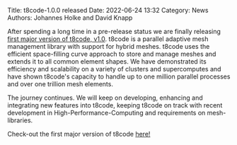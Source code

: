 Title: t8code-1.0.0 released
Date: 2022-06-24 13:32
Category: News
Authors: Johannes Holke and David Knapp


After spending a long time in a pre-release status we are finally releasing <a href="https://github.com/DLR-AMR/t8code">first major version of t8code, v1.0</a>. t8code is a parallel adaptive mesh management library with support for hybrid meshes.
t8code uses the efficient space-filling curve approach to store and manage meshes and extends it to all common element shapes.
We have demonstrated its efficiency and scalability on a variety of clusters and supercomputes and have shown t8code's capacity to handle up to one million parallel processes and over one trillion mesh elements.

The journey continues. We will keep on developing, enhancing and integrating new features into t8code, keeping t8code on track with recent development in High-Performance-Computing and requirements on mesh-libraries.

Check-out the first major version of t8code <a href="https://github.com/DLR-AMR/t8code">here!</a>
